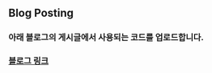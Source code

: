 ## Blog Posting

### 아래 블로그의 게시글에서 사용되는 코드를 업로드합니다.
### <a href = "https://log-of-d-univ31.tistory.com">블로그 링크</a>